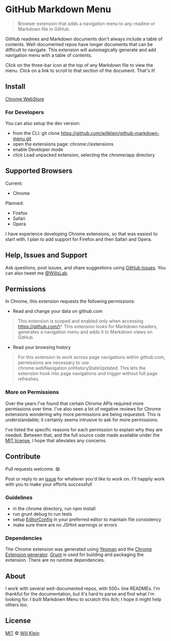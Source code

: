 # GitHub Markdown Menu

> Browser extension that adds a navigation menu to any readme or Markdown file in GitHub.

GitHub readmes and Markdown documents don't always include a table of contents. Well-documented repos have longer documents that can be difficult to navigate. This extension will automagically generate and add navigation menu with a table of contents.

Click on the three-bar icon at the top of any Markdown file to view the menu. Click on a link to scroll to that section of the document. That's it!

## Install

[Chrome WebStore](https://chrome.google.com/webstore/detail/github-markdown-menu/jekgocfoijmbgcjejohdgmojaejofdpo)

### For Developers

You can also setup the dev version:

- from the CLI: git clone https://github.com/willklein/github-markdown-menu.git
- open the extensions page: chrome://extensions
- enable Developer mode
- click Load unpacked extension, selecting the chrome/app directory

## Supported Browsers

Current:
- Chrome

Planned:
- Firefox
- Safari
- Opera

I have experience developing Chrome extensions, so that was easiest to start with. I plan to add support for Firefox and then Safari and Opera.

## Help, Issues and Support

Ask questions, post issues, and share suggestions using [GitHub Issues](https://github.com/willklein/github-markdown-menu/issues). You can also tweet me [@WillsLab](https://twitter.com/willslab).

## Permissions

In Chrome, this extension requests the following permissions:
- Read and change your data on github.com
> This extension is scoped and enabled only when accessing https://github.com/\*. This extension looks for Markdown headers, generates a navigation menu and adds it to Markdown views on GitHub.

- Read your browsing history
> For this extension to work across page navigations within github.com, permissions are necessary to use chrome.webNavigation.onHistoryStateUpdated. This lets the extension hook into page navigations and trigger without full page refreshes.

### More on Permissions

Over the years I've found that certain Chrome APIs required more permissions over time. I've also seen a lot of negative reviews for Chrome extensions wondering why more permissions are being requested. This is understandable; it certainly seems intrusive to ask for more permissions.

I've listed the specific reasons for each permission to explain why they are needed. Between that, and the full source code made available under the [MIT license](http://mit-license.org/), I hope that alleviates any concerns.

## Contribute

Pull requests welcome. :smile:

Post or reply to an [issue](https://github.com/willklein/github-markdown-menu/issues) for whatever you'd like to work on. I'll happily work with you to make your efforts successful!

### Guidelines

- in the chrome directory, run npm install
- run grunt debug to run tests
- setup [EditorConfig](http://editorconfig.org/) in your preferred editor to maintain file consistency
- make sure there are no JSHint warnings or errors

### Dependencies

The Chrome extension was generated using [Yeoman](http://yeoman.io) and the [Chrome Extension generator](https://github.com/yeoman/generator-chrome-extension). [Grunt](http://gruntjs.com/) is used for building and packaging the extension. There are no runtime dependencies.

## About

I work with several well-documented repos, with 500+ line READMEs. I'm thankful for the documentation, but it's hard to parse and find what I'm looking for. I built Markdown Menu to scratch this itch; I hope it might help others too.

## License

[MIT](http://mit-license.org/) © [Will Klein](http://willkle.in)
